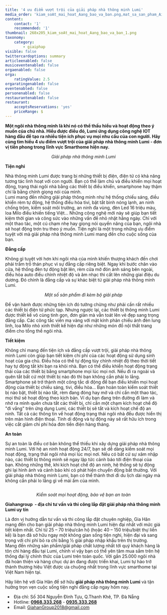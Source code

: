 ```yaml
---
title: '4 ưu điểm vượt trội của giải pháp nhà thông minh Lumi'
media_order: 'kiam_soAt_mai_hoat_Aang_bao_va_ban.png,mat_sa_san_pham_Ai_Lumi.png,268x205_kiam_soAt_mai_hoat_Aang_bao_va_ban_1.png,giai_phAp_nhA_thAng_minh.png'
content:
    contact: '1'
    recommended: '1'
thumbnail: 268x205_kiam_soAt_mai_hoat_Aang_bao_va_ban_1.png
taxonomy:
    category:
        - giaiphap
visible: false
twittercardoptions: summary
articleenabled: false
musiceventenabled: false
orgaenabled: false
orga:
    ratingValue: 2.5
orgaratingenabled: false
eventenabled: false
personenabled: false
restaurantenabled: false
restaurant:
    acceptsReservations: 'yes'
    priceRange: $
---
```


<p><strong>Một ng&ocirc;i nh&agrave; th&ocirc;ng minh l&agrave; khi n&oacute; c&oacute; thể thấu hiểu v&agrave; hoạt động theo &yacute; muốn của chủ nh&agrave;. Hiểu được điều đ&oacute;, Lumi ứng dụng c&ocirc;ng nghệ IOT h&agrave;ng đầu để tạo ra nhiều tiện &iacute;ch phục vụ mọi nhu cầu của con người. H&atilde;y c&ugrave;ng t&igrave;m hiểu 4 ưu điểm vượt trội của giải ph&aacute;p nh&agrave; th&ocirc;ng minh Lumi - đơn vị ti&ecirc;n phong trong lĩnh vực Smarthome hiện nay.</strong></p>
<p style="text-align: center;"><img style="display: block; margin-left: auto; margin-right: auto;" src="/giahan/tu-van-giai-phap/4-uu-diem-vuot-troi-cua-giai-phap-nha-thong-minh-lumi/giai_phAp_nhA_thAng_minh.png" alt="" /><em>Giải ph&aacute;p nh&agrave; th&ocirc;ng minh Lumi</em></p>
<p><strong>Tiện nghi</strong></p>
<p>Nh&agrave; th&ocirc;ng minh Lumi được trang bị những thiết bị điện, điện tử c&oacute; khả năng tương t&aacute;c linh hoạt với con người. Bạn c&oacute; thể l&agrave;m chủ v&agrave; điều khiển mọi hoạt động, trạng th&aacute;i ng&ocirc;i nh&agrave; bằng c&aacute;c thiết bị điều khiển, smartphone hay thậm ch&iacute; l&agrave; bằng ch&iacute;nh giọng n&oacute;i của m&igrave;nh.&nbsp;<br />Lumi mang đến những giải ph&aacute;p th&ocirc;ng minh như hệ thống chiếu s&aacute;ng, điều khiển r&egrave;m tự động, hệ thống điều h&ograve;a tivi, bật tắt b&igrave;nh n&oacute;ng lạnh, an ninh chống trộm, kiểm so&aacute;t m&ocirc;i trường, an ninh đa v&ugrave;ng, đ&egrave;n Led 16 triệu m&agrave;u, loa Milo điều khiến tiếng Việt&hellip; Những c&ocirc;ng nghệ mới n&agrave;y sẽ gi&uacute;p bạn tiết kiệm thời gian v&agrave; c&ocirc;ng sức v&agrave;o những vấn đề nhỏ nhặt hằng ng&agrave;y. Chỉ với một thao t&aacute;c, một c&uacute; chạm nhẹ hay giọng n&oacute;i quyền năng của bạn, ng&ocirc;i nh&agrave; sẽ hoạt động trơn tru theo &yacute; muốn. Tiện nghi l&agrave; một trong những ưu điểm tuyệt vời m&agrave; giải ph&aacute;p nh&agrave; th&ocirc;ng minh Lumi mang đến cho cuộc sống của bạn.</p>
<p><strong>Đẳng cấp</strong></p>
<p>Kh&ocirc;ng g&igrave; tuyệt vời hơn khi ng&ocirc;i nh&agrave; của m&igrave;nh khiến thượng kh&aacute;ch đến chơi phải trầm trồ th&aacute;n phục v&igrave; sự đẳng cấp ri&ecirc;ng biệt. Ngay khi bước ch&acirc;n v&agrave;o cửa, hệ thống đ&egrave;n tự động bật l&ecirc;n, r&egrave;m cửa mở đ&oacute;n &aacute;nh s&aacute;ng b&ecirc;n ngo&agrave;i, điều h&ograve;a auto điều chỉnh nhiệt độ v&agrave; &acirc;m nhạc th&igrave; cất l&ecirc;n những giai điệu du dương. Đ&oacute; ch&iacute;nh l&agrave; đẳng cấp v&agrave; sự kh&aacute;c biệt từ giải ph&aacute;p nh&agrave; th&ocirc;ng minh Lumi.</p>
<p style="text-align: center;"><img style="display: block; margin-left: auto; margin-right: auto;" src="/giahan/tu-van-giai-phap/4-uu-diem-vuot-troi-cua-giai-phap-nha-thong-minh-lumi/mat_sa_san_pham_Ai_Lumi.png" alt="" /><em>Một số sản phẩm đi k&egrave;m bộ giải ph&aacute;p</em></p>
<p>Để vận h&agrave;nh được những tiện &iacute;ch đ&oacute; tưởng chừng như phải cần rất nhiều c&aacute;c thiết bị điện tử phức tạp. Nhưng ngược lại, c&aacute;c thiết bị th&ocirc;ng minh Lumi được thiết kế v&ocirc; c&ugrave;ng tinh gọn, đơn giản m&agrave; vẫn to&aacute;t l&ecirc;n vẻ đẹp sang trọng đẳng cấp. C&aacute;c c&ocirc;ng tắc viền mạ v&agrave;ng với mặt k&iacute;nh phản chiếu &aacute;nh đ&egrave;n lung linh, loa Milo nhỏ xinh thiết kế hiện đại như những m&oacute;n đồ nội thất trang điểm cho tổng thể ng&ocirc;i nh&agrave;.</p>
<p><strong>Tiết kiệm</strong></p>
<p>Kh&ocirc;ng chỉ mang đến tiện &iacute;ch v&agrave; đẳng cấp vượt trội, giải ph&aacute;p nh&agrave; th&ocirc;ng minh Lumi c&ograve;n gi&uacute;p bạn tiết kiệm chi ph&iacute; của c&aacute;c hoạt động sử dụng sinh hoạt của gia chủ. Điều h&ograve;a c&oacute; thể tự động t&ugrave;y chỉnh nhiệt độ theo thời tiết hay tự động tắt khi bạn ra khỏi nh&agrave;. Bạn c&oacute; thể điều khiển hoạt động trạng th&aacute;i của c&aacute;c thiết bị bằng smartphone mọi l&uacute;c mọi nơi. Nếu đi ra ngo&agrave;i v&agrave; qu&ecirc;n tắt bất cứ một thiết bị n&agrave;o đ&oacute; th&igrave; bạn kh&ocirc;ng cần phải lo lắng. Smartphone sẽ trở th&agrave;nh một c&ocirc;ng tắc di động để bạn điều khiển mọi hoạt động của thiết bị chiếu s&aacute;ng, tivi, điều h&ograve;a&hellip; Bạn ho&agrave;n to&agrave;n kiểm so&aacute;t thiết bị n&agrave;o bật, thiết bị n&agrave;o tắt, r&egrave;m đang đ&oacute;ng hay mở v&agrave; chỉ cần một thao t&aacute;c, mọi thứ sẽ hoạt động theo kịch bản. V&iacute; dụ bạn đang tr&ecirc;n đường đi l&agrave;m v&agrave; nhớ ra m&igrave;nh qu&ecirc;n chưa tắt c&aacute;c thiết bị, chỉ cần một chạm k&iacute;ch hoạt chế độ "đi vắng" tr&ecirc;n ứng dụng Lumi, c&aacute;c thiết bị sẽ tắt v&agrave; k&iacute;ch hoạt chế độ an ninh. Tất cả c&aacute;c th&ocirc;ng tin về hoạt động trạng th&aacute;i ng&ocirc;i nh&agrave; đều được hiển thị tr&ecirc;n m&agrave;n h&igrave;nh điện thoại. T&iacute;nh di động v&agrave; tự động n&agrave;y sẽ rất hữu &iacute;ch trong việc cắt giảm chi ph&iacute; h&oacute;a đơn tiền điện h&agrave;ng th&aacute;ng.</p>
<p><strong>An to&agrave;n</strong></p>
<p>Sự an to&agrave;n l&agrave; điều cơ bản kh&ocirc;ng thể thiếu khi x&acirc;y dựng giải ph&aacute;p nh&agrave; th&ocirc;ng minh Lumi. Với hệ an ninh hoạt động 24/7, bạn sẽ dễ d&agrave;ng kiểm so&aacute;t mọi hoạt động, trạng th&aacute;i ng&ocirc;i nh&agrave; mọi l&uacute;c mọi nơi. Nếu c&oacute; bất cứ sự x&acirc;m nhập n&agrave;o, c&aacute;c thiết bị th&ocirc;ng minh sẽ ngay lập tức cảnh b&aacute;o tới điện thoại của bạn. Kh&ocirc;ng những thế, khi k&iacute;ch hoạt chế độ an ninh, hệ thống sẽ tự động ghi lại h&igrave;nh ảnh v&agrave; cảnh b&aacute;o khi c&oacute; ph&aacute;t hiện chuyển động bất thường. Với giải ph&aacute;p nh&agrave; th&ocirc;ng minh Lumi, bạn c&oacute; thể thảnh thơi đi du lịch d&agrave;i ng&agrave;y m&agrave; kh&ocirc;ng cần phải lo lắng g&igrave; về m&aacute;i ấm của m&igrave;nh.</p>
<p style="text-align: center;"><img style="display: block; margin-left: auto; margin-right: auto;" src="/giahan/tu-van-giai-phap/4-uu-diem-vuot-troi-cua-giai-phap-nha-thong-minh-lumi/kiam_soAt_mai_hoat_Aang_bao_va_ban.png" alt="" /></p>
<p style="text-align: center;"><em>Kiểm so&aacute;t mọi hoạt động, bảo vệ bạn an to&agrave;n</em></p>
<p><strong>Giahangroup &nbsp;- địa chỉ tư vấn v&agrave; thi c&ocirc;ng lắp đặt giải ph&aacute;p nh&agrave; th&ocirc;ng minh Lumi uy t&iacute;n</strong></p>
<p>L&agrave; đơn vị hướng dẫn tư vấn v&agrave; thi c&ocirc;ng lắp đặt chuy&ecirc;n nghiệp, Gia H&acirc;n mang đến cho bạn giải ph&aacute;p nh&agrave; th&ocirc;ng minh Lumi hiện đại nhất với mức gi&aacute; tiết kiệm nhất. Chỉ từ 25 &ndash; 70 triệu/căn hộ (hoặc 40 &ndash; 150 triệu/biệt thự liền kề) l&agrave; bạn đ&atilde; sở hữu ngay một kh&ocirc;ng gian sống tiện nghi, hiện đại v&agrave; sang trọng với chi ph&iacute; bỏ ra chỉ bằng &frac12; giải ph&aacute;p nhập khẩu tr&ecirc;n thị trường.&nbsp;<br />Mang đến những sản phẩm/giải ph&aacute;p chất lượng nhất tới qu&yacute; kh&aacute;ch h&agrave;ng l&agrave; t&ocirc;n chỉ h&agrave;ng đầu tại Lumi, ch&iacute;nh v&igrave; vậy bạn c&oacute; thể y&ecirc;n t&acirc;m mua sắm tr&ecirc;n hệ thống đại l&yacute; ch&iacute;nh thức của Lumi tr&ecirc;n to&agrave;n quốc. Với gần 25.000 ng&ocirc;i nh&agrave; đ&atilde; ho&agrave;n thiện v&agrave; h&agrave;ng chục dự &aacute;n đang được triển khai, Lumi tự h&agrave;o trở th&agrave;nh thương hiệu Việt được ưa chuộng nhất trong lĩnh vực smarthome tại Việt Nam hiện tại.</p>
<p>H&atilde;y li&ecirc;n hệ với Gia H&acirc;n để sở hữu&nbsp;<strong>giải ph&aacute;p nh&agrave; th&ocirc;ng minh Lumi</strong>&nbsp;v&agrave; tận hưởng trọn vẹn cuộc sống tiện nghi đẳng cấp ngay h&ocirc;m nay.</p>
<ul class="list-menu">
<li>&nbsp;Địa chỉ:&nbsp;<span class="foo-detail foo-address">Số 304 Nguyễn Đ&igrave;nh Tựu, Q.Thanh Kh&ecirc;, TP. Đ&agrave; Nẵng</span></li>
<li>&nbsp;Hotline:&nbsp;<span class="foo-detail"><strong><a href="tel:0968333268">0968.333.268</a></strong>&nbsp;-&nbsp;<strong><a href="tel:0935333268">0935.333.268</a></strong></span></li>
<li>&nbsp;Email:&nbsp;<span class="foo-detail"><a href="mailto:GiahanGroup2018@gmail.com">GiahanGroup2018@gmail.com</a></span></li>
</ul>